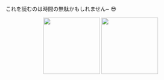 これを読むのは時間の無駄かもしれません~ 😎
<p align= "center">
  <img height= "150" src="https://github-readme-stats.vercel.app/api?username=wwwx3&theme=react&show_icons=true&include_all_commits=true" />
  <img height= "150" src="https://github-readme-stats.vercel.app/api/top-langs/?username=beyzaerf&theme=react&layout=compact" />
</p>
